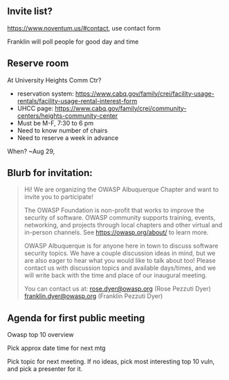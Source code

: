 ## Invite list?
https://www.noventum.us/#contact, use contact form

Franklin will poll people for good day and time

## Reserve room
At University Heights Comm Ctr?
- reservation system: https://www.cabq.gov/family/crei/facility-usage-rentals/facility-usage-rental-interest-form
- UHCC page: https://www.cabq.gov/family/crei/community-centers/heights-community-center
- Must be M-F, 7:30 to 6 pm
- Need to know number of chairs
- Need to reserve a week in advance

When? ~Aug 29, 

## Blurb for invitation:
>Hi! We are organizing the OWASP Albuquerque Chapter and want to invite you to participate! 
>
>The OWASP Foundation is non-profit that works to improve the security of software. OWASP community supports training, events, networking, and projects through local chapters and other virtual and in-person channels. See https://owasp.org/about/ to learn more.
>
>OWASP Albuquerque is for anyone here in town to discuss software security topics. We have a couple discussion ideas in mind, but we are also eager to hear what you would like to talk about too! Please contact us with discussion topics and available days/times, and we will write back with the time and place of our inaugural meeting.
>
> You can contact us at:
> rose.dyer@owasp.org (Rose Pezzuti Dyer)
> franklin.dyer@owasp.org (Franklin Pezzuti Dyer)




## Agenda for first public meeting
Owasp top 10 overview 

Pick approx date time for next mtg

Pick topic for next meeting. If no ideas, pick most interesting top 10 vuln, and pick a presenter for it.
